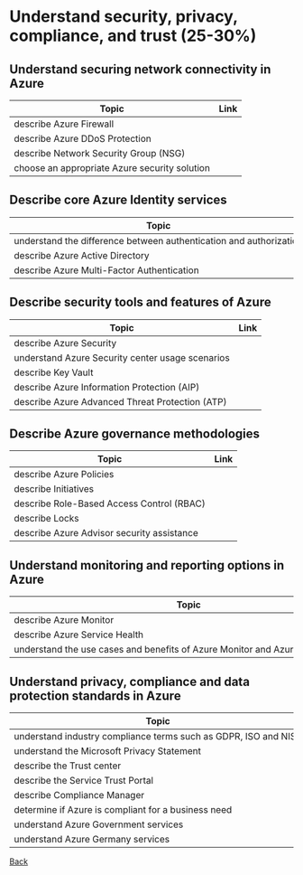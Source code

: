 # Understand security, privacy, compliance, and trust (25-30%)

## Understand securing network connectivity in Azure

| Topic | Link |
| --- | --- |
| describe Azure Firewall | |
| describe Azure DDoS Protection | |
| describe Network Security Group (NSG) | |
| choose an appropriate Azure security solution | |

## Describe core Azure Identity services

| Topic | Link |
| --- | --- |
| understand the difference between authentication and authorization | |
| describe Azure Active Directory | |
| describe Azure Multi-Factor Authentication | |


## Describe security tools and features of Azure

| Topic | Link |
| --- | --- |
| describe Azure Security | |
| understand Azure Security center usage scenarios | |
| describe Key Vault | |
| describe Azure Information Protection (AIP) | |
| describe Azure Advanced Threat Protection (ATP) | |


## Describe Azure governance methodologies

| Topic | Link |
| --- | --- |
| describe Azure Policies | |
| describe Initiatives | |
| describe Role-Based Access Control (RBAC) | |
| describe Locks | |
| describe Azure Advisor security assistance | |


## Understand monitoring and reporting options in Azure

| Topic | Link |
| --- | --- |
| describe Azure Monitor | |
| describe Azure Service Health | |
| understand the use cases and benefits of Azure Monitor and Azure Service Health | |


## Understand privacy, compliance and data protection standards in Azure

| Topic | Link |
| --- | --- |
| understand industry compliance terms such as GDPR, ISO and NIST | |
| understand the Microsoft Privacy Statement | |
| describe the Trust center | |
| describe the Service Trust Portal | |
| describe Compliance Manager | |
| determine if Azure is compliant for a business need | |
| understand Azure Government services | |
| understand Azure Germany services | |



[Back](index.md)